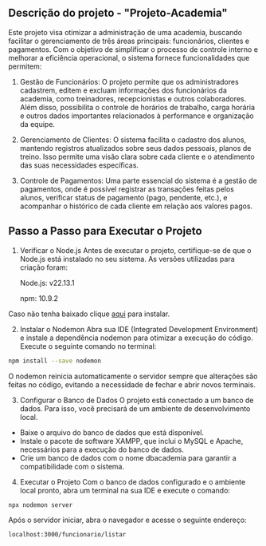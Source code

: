 
## Descrição do projeto - "Projeto-Academia" 


Este projeto visa otimizar a administração de uma academia, buscando facilitar o gerenciamento de três áreas principais: funcionários, clientes e pagamentos. 
Com o objetivo de simplificar o processo de controle interno e melhorar a eficiência operacional, 
o sistema fornece funcionalidades que permitem:

1. Gestão de Funcionários:
O projeto permite que os administradores cadastrem, editem e excluam informações dos funcionários da academia, como treinadores, recepcionistas e outros colaboradores. Além disso, possibilita o controle de horários de trabalho, carga horária e outros dados importantes relacionados à performance e organização da equipe.

2. Gerenciamento de Clientes:
O sistema facilita o cadastro dos alunos, mantendo registros atualizados sobre seus dados pessoais, planos de treino. Isso permite uma visão clara sobre cada cliente e o atendimento das suas necessidades específicas.

3. Controle de Pagamentos:
Uma parte essencial do sistema é a gestão de pagamentos, onde é possível registrar as transações feitas pelos alunos, verificar status de pagamento (pago, pendente, etc.), e acompanhar o histórico de cada cliente em relação aos valores pagos.



## Passo a Passo para Executar o Projeto
1. Verificar o Node.js
Antes de executar o projeto, certifique-se de que o Node.js está instalado no seu sistema. As versões utilizadas para criação foram:

      Node.js: v22.13.1


      npm: 10.9.2

 
 Caso não tenha baixado clique [aqui](https://nodejs.org/en/download) para instalar. 

 
2. Instalar o Nodemon
Abra sua IDE (Integrated Development Environment) e instale a dependência nodemon para otimizar a execução do código. Execute o seguinte comando no terminal:

```bash
npm install --save nodemon
```
O nodemon reinicia automaticamente o servidor sempre que alterações são feitas no código, evitando a necessidade de fechar e abrir novos terminais.

3. Configurar o Banco de Dados
O projeto está conectado a um banco de dados. Para isso, você precisará de um ambiente de desenvolvimento local.

- Baixe o arquivo do banco de dados que está disponível.
- Instale o pacote de software XAMPP, que inclui o MySQL e Apache, necessários para a execução do banco de dados.
- Crie um banco de dados com o nome dbacademia para garantir a compatibilidade com o sistema.

4. Executar o Projeto
Com o banco de dados configurado e o ambiente local pronto, abra um terminal na sua IDE e execute o comando:

```bash
npx nodemon server
```

Após o servidor iniciar, abra o navegador e acesse o seguinte endereço:

```
localhost:3000/funcionario/listar
```
